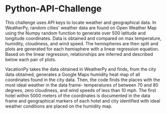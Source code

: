 # Python-API-Challenge

This challenge uses API keys to locate weather and geographical data. In WeatherPy, random cities' weather data are found on Open Weather Map using the Numpy random function to generate over 500 latitude and longitude coordinates. Data is obtained and compared on max temperature, humidity, cloudiness, and wind speed. The hemispheres are then split and plots are generated for each hemisphere with a linear regression equation. Based on the linear regression, relationships are inferred and described below each pair of plots. 

VacationPy takes the data obtained in WeatherPy and finds, from the city data obtained, generates a Google Maps humidity heat map of all coordinates found in the city data. Then, the code finds the places with the most ideal weather in the data frame- temperatures of between 70 and 80 degrees, zero cloudiness, and wind speeds of less than 10 mph. The first hotel within 5000 meters of the coordinates is documented in the data frame and geographical markers of each hotel and city identified with ideal weather conditions are placed on the humidity map. 
